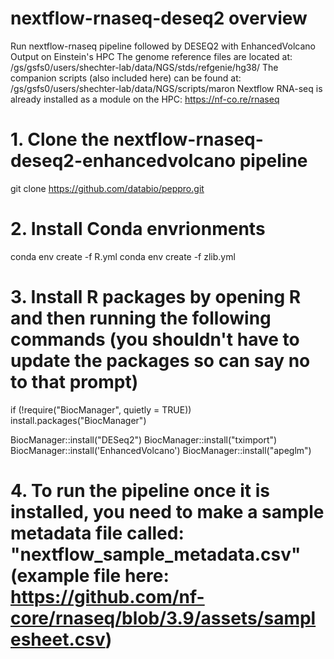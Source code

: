 # nextflow-rnaseq-deseq2 overview
Run nextflow-rnaseq pipeline followed by DESEQ2 with EnhancedVolcano Output on Einstein's HPC 
The genome reference files are located at: /gs/gsfs0/users/shechter-lab/data/NGS/stds/refgenie/hg38/
The companion scripts (also included here) can be found at: /gs/gsfs0/users/shechter-lab/data/NGS/scripts/maron
Nextflow RNA-seq is already installed as a module on the HPC: https://nf-co.re/rnaseq

# 1. Clone the nextflow-rnaseq-deseq2-enhancedvolcano pipeline

git clone https://github.com/databio/peppro.git


# 2. Install Conda envrionments

conda env create -f R.yml
conda env create -f zlib.yml

# 3. Install R packages by opening R and then running the following commands (you shouldn't have to update the packages so can say no to that prompt)

if (!require("BiocManager", quietly = TRUE))
    install.packages("BiocManager")

BiocManager::install("DESeq2")
BiocManager::install("tximport")
BiocManager::install('EnhancedVolcano')
BiocManager::install("apeglm")

# 4. To run the pipeline once it is installed, you need to make a sample metadata file called: "nextflow_sample_metadata.csv" (example file here: https://github.com/nf-core/rnaseq/blob/3.9/assets/samplesheet.csv)






